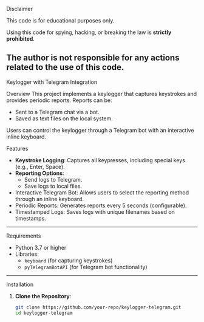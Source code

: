 Disclaimer

This code is for educational purposes only.

Using this code for spying, hacking, or breaking the law is **strictly prohibited**.

The author is not responsible for any actions related to the use of this code.
-------------------------------
Keylogger with Telegram Integration

Overview
This project implements a keylogger that captures keystrokes and provides periodic reports. Reports can be:
- Sent to a Telegram chat via a bot.
- Saved as text files on the local system.

Users can control the keylogger through a Telegram bot with an interactive inline keyboard.


Features
- **Keystroke Logging**: Captures all keypresses, including special keys (e.g., Enter, Space).
- **Reporting Options**:
  - Send logs to Telegram.
  - Save logs to local files.
- Interactive Telegram Bot: Allows users to select the reporting method through an inline keyboard.
- Periodic Reports: Generates reports every 5 seconds (configurable).
- Timestamped Logs: Saves logs with unique filenames based on timestamps.

---
Requirements
- Python 3.7 or higher
- Libraries:
  - `keyboard` (for capturing keystrokes)
  - `pyTelegramBotAPI` (for Telegram bot functionality)

---

Installation
1. **Clone the Repository**:
   ```bash
   git clone https://github.com/your-repo/keylogger-telegram.git
   cd keylogger-telegram
